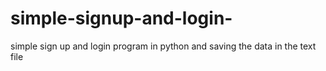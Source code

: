 # simple-signup-and-login-
simple sign up and login program in python and saving the data in the text file
